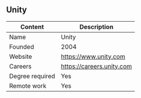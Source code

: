 ## Unity

Content|Description
-|-
Name|Unity
Founded|2004
Website|https://www.unity.com
Careers|https://careers.unity.com
Degree required|Yes
Remote work|Yes
